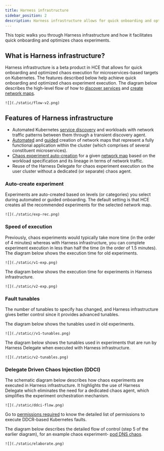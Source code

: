 ```yaml
---
title: Harness infrastructure
sidebar_position: 2
description: Harness infrastructure allows for quick onboarding and optimized chaos execution of experiments.
---
```


This topic walks you through Harness infrastructure and how it facilitates quick onboarding and optimizes chaos experiments.

## What is Harness infrastructure?

Harness infrastructure is a beta product in HCE that allows for quick onboarding and optimized chaos execution for microservices-based targets on Kubernetes.
The features described below help achieve quick onboarding and optimized chaos experiment execution.
The diagram below describes the high-level flow of how to [discover services](/docs/chaos-engineering/features/service-discovery/intro-service-discovery) and [create network maps](/docs/chaos-engineering/features/network-maps/intro-network-map).

    ![](./static/flow-v2.png)

## Features of Harness infrastructure
- Automated Kubernetes [service discovery](/docs/chaos-engineering/features/service-discovery/intro-service-discovery) and workloads with network traffic patterns between them through a transient discovery agent.
- [Automated](/docs/chaos-engineering/onboarding/guided-onboarding#choose-between-automatic-and-customizable-network-map-creation) and [guided](/docs/chaos-engineering/features/network-maps/intro-network-map#create-a-network-map) creation of network maps that represent a fully functional application within the cluster (which comprises of several constituent microservices).
- [Chaos experiment auto-creation](#auto-create-experiment) for a given [network map](/docs/chaos-engineering/features/network-maps/intro-network-map) based on the workload specification and its lineage in terms of network traffic.
- Reuse of the Harness Delegate for chaos experiment execution on the user cluster without a dedicated (or separate) chaos agent.

### Auto-create experiment
Experiments are auto-created based on levels (or categories) you select during automated or guided onboarding. The default setting is that HCE creates all the recommended experiments for the selected network map.

    ![](./static/exp-rec.png)

### Speed of execution
Previously, chaos experiments would typically take more time (in the order of 4 minutes) whereas with Harness infrastructure, you can complete experiment execution in less than half the time (in the order of 1.5 minutes).
The diagram below shows the execution time for old experiments.

    ![](./static/v1-exp.png)

The diagram below shows the execution time for experiments in Harness infrastructure.

    ![](./static/v2-exp.png)

### Fault tunables
The number of tunables to specify has changed, and Harness infrastructure gives better control since it provides advanced tunables.

The diagram below shows the tunables used in old experiments.

    ![](./static//v1-tunables.png)

The diagram below shows the tunables used in experiments that are run by Harness Delegate when executed with Harness infrastructure.

    ![](./static/v2-tunables.png)

### Delegate Driven Chaos Injection (DDCI)

The schematic diagram below describes how chaos experiments are executed in Harness infrastructure. It highlights the use of Harness Delegate which eliminates the need for a dedicated chaos agent, which simplifies the experiment orchestration mechanism.

    ![](./static/ddci-flow.png)

Go to [permissions required](/docs/chaos-engineering/onboarding/harness-infra/permissions) to know the detailed list of permissions to execute DDCR-based Kubernetes faults.

The diagram below describes the detailed flow of control (step 5 of the earlier diagram), for an example chaos experiment- [pod DNS chaos](/docs/chaos-engineering/chaos-faults/kubernetes/pod/pod-dns-error).

    ![](./static/elaborate.png)
